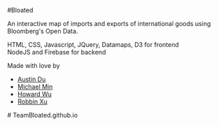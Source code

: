 #Bloated


An interactive map of imports and exports of international goods using Bloomberg's Open Data. 

HTML, CSS, Javascript, JQuery, Datamaps, D3 for frontend <br>
NodeJS and Firebase for backend

Made with love by
<ul>
<li><a href="https://github.com/AustinDu">Austin Du</a></li>
<li><a href="https://github.com/MXYMIN">Michael Min</a></li>
<li><a href="https://github.com/thefatbuddha">Howard Wu</a></li>
<li><a href="https://github.com/cspanda">Robbin Xu</a></li>
</ul>
# TeamBloated.github.io

